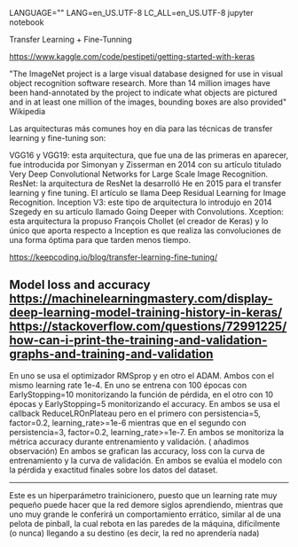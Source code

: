 LANGUAGE="" LANG=en_US.UTF-8 LC_ALL=en_US.UTF-8 jupyter notebook

Transfer Learning + Fine-Tunning

https://www.kaggle.com/code/pestipeti/getting-started-with-keras

"The ImageNet project is a large visual database designed for use in visual object recognition software research. More than 14 million images have been hand-annotated by the project to indicate what objects are pictured and in at least one million of the images, bounding boxes are also provided" Wikipedia

Las arquitecturas más comunes hoy en día para las técnicas de transfer learning y fine-tuning son:

VGG16 y VGG19: esta arquitectura, que fue una de las primeras en aparecer, fue introducida por Simonyan y Zisserman en 2014 con su artículo titulado Very Deep Convolutional Networks for Large Scale Image Recognition.
ResNet: la arquitectura de ResNet la desarrolló He en 2015 para el transfer learning y fine tuning. El artículo se llama Deep Residual Learning for Image Recognition.
Inception V3: este tipo de arquitectura lo introdujo en 2014 Szegedy en su artículo llamado Going Deeper with Convolutions.
Xception: esta arquitectura la propuso François Chollet (el creador de Keras) y lo único que aporta respecto a Inception es que realiza las convoluciones de una forma óptima para que tarden menos tiempo.

https://keepcoding.io/blog/transfer-learning-fine-tuning/

Model loss and accuracy
https://machinelearningmastery.com/display-deep-learning-model-training-history-in-keras/ 
https://stackoverflow.com/questions/72991225/how-can-i-print-the-training-and-validation-graphs-and-training-and-validation
-------------------------------

En uno se usa el optimizador RMSprop y en otro el ADAM. Ambos con el mismo learning rate 1e-4.
En uno se entrena con 100 épocas con EarlyStopping=10 monitorizando la función de pérdida, en el otro con 10 épocas y EarlyStopping=5 monitorizando el accuracy.
En ambos se usa el callback ReduceLROnPlateau pero en el primero con persistencia=5, factor=0.2, learning_rate>=1e-6 mientras que en el segundo con persistencia=3, factor=0.2, learning_rate>=1e-7.
En ambos se monitoriza la métrica accuracy durante entrenamiento y validación.
( añadimos observación)
En ambos se grafican las accuracy, loss con la curva de entrenamiento y la curva de validación.
En ambos se evalúa el modelo con la pérdida y exactitud finales sobre los datos del dataset.

----------------------

Este es un hiperparámetro trainicionero, puesto que un learning rate muy pequeño puede hacer que la red demore siglos aprendiendo, mientras que uno muy grande le conferirá un comportamiento errático, similar al de una pelota de pinball, la cual rebota en las paredes de la máquina, difícilmente (o nunca) llegando a su destino (es decir, la red no aprendería nada)